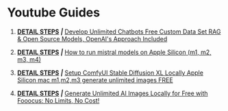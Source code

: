 # Youtube Guides

1. **[DETAIL STEPS](https://github.com/zohaibtariq/openai-chatbot-with-custom-data)** ***|*** [Develop Unlimited Chatbots Free Custom Data Set RAG & Open Source Models, OpenAI's Approach Included](https://www.youtube.com/watch?v=vsnEr1cGbg0&t=165s)
 
2. **[DETAIL STEPS](https://github.com/zohaibtariq/mistral-7b-text-generation)** ***|*** [How to run mistral models on Apple Silicon (m1, m2, m3, m4)](https://www.youtube.com/watch?v=m8oFUql5yqs&t=230s)

3. **[DETAIL STEPS](https://github.com/zohaibtariq/ai-comfyui-sdxl-setup)** ***|*** [Setup ComfyUI Stable Diffusion XL Locally Apple Silicon mac m1,m2,m3 generate unlimited images FREE](https://www.youtube.com/watch?v=dGx50S4b7_s&t=76s)

4. **[DETAIL STEPS](https://github.com/zohaibtariq/youtube-guides/blob/main/00004-foocus-guide.md)** ***|*** [Generate Unlimited AI Images Locally for Free with Fooocus: No Limits, No Cost!
](https://youtu.be/fE158r0p_4Q)
